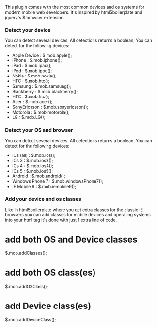 This plugin comes with the most common devices and os systems for modern mobile web developers. It's inspired by html5boilerplate and jquery's  $.browser extension.

### Detect your device
You can detect several devices. All detections returns a boolean, You can detect for the following devices:

+ Apple Device 	: $.mob.apple();
+ iPhone 		: $.mob.iphone();
+ iPad  		: $.mob.ipad();
+ iPod 			: $.mob.ipod();
+ Nokia			: $.mob.nokia();
+ HTC 			: $.mob.htc();
+ Samsung		: $.mob.samsung();
+ Blackberry	: $.mob.blackberry();
+ HTC			: $.mob.htc();
+ Acer			: $.mob.acer();
+ SonyEricsson	: $.mob.sonyericsson();
+ Motorola		: $.mob.motorola();
+ LG			: $.mob.LG();


### Detect your OS and browser
You can detect several devices. All detections returns a boolean, You can detect for the following devices:

+ iOs (all)			: $.mob.ios();
+ iOs 3				: $.mob.ios3();
+ iOs 4				: $.mob.ios4();
+ iOs 5				: $.mob.ios5();
+ Android			: $.mob.android();
+ Windows Phone 7	: $.mob.windowsPhone7();
+ IE Mobile 9		: $.mob.iemobile9();


### Add your device and os classes
Like in html5boilerplate where you get extra classes for the classic IE browsers you can add classes for mobile devices and operating systems into your html tag
It's done with just 1 extra line of code.

# add both OS and Device classes
$.mob.addClasses(); 

# add both OS class(es)
$.mob.addOSClass();

# add Device class(es)
$.mob.addDeviceClass();